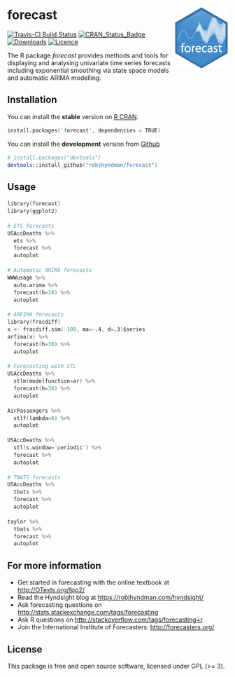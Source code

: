 forecast <img src="man/figures/logo.png" align="right" />
======================

[![Travis-CI Build Status](https://travis-ci.org/robjhyndman/forecast.svg?branch=master)](https://travis-ci.org/robjhyndman/forecast)
[![CRAN_Status_Badge](http://www.r-pkg.org/badges/version/forecast)](https://cran.r-project.org/package=forecast)
[![Downloads](http://cranlogs.r-pkg.org/badges/forecast)](https://cran.r-project.org/package=forecast)
[![Licence](https://img.shields.io/badge/licence-GPL--3-blue.svg)](https://www.gnu.org/licenses/gpl-3.0.en.html) 


The R package *forecast* provides methods and tools for displaying and analysing univariate time series forecasts including exponential smoothing via state space models and automatic ARIMA modelling.

## Installation
You can install the **stable** version on
[R CRAN](https://cran.r-project.org/package=forecast).

```s
install.packages('forecast', dependencies = TRUE)
```

You can install the **development** version from
[Github](https://github.com/robjhyndman/forecast)

```s
# install.packages("devtools")
devtools::install_github("robjhyndman/forecast")
```

## Usage

```s
library(forecast)
library(ggplot2)

# ETS forecasts
USAccDeaths %>%
  ets %>%
  forecast %>%
  autoplot

# Automatic ARIMA forecasts
WWWusage %>%
  auto.arima %>%
  forecast(h=20) %>%
  autoplot

# ARFIMA forecasts
library(fracdiff)
x <- fracdiff.sim( 100, ma=-.4, d=.3)$series
arfima(x) %>%
  forecast(h=30) %>%
  autoplot

# Forecasting with STL
USAccDeaths %>%
  stlm(modelfunction=ar) %>%
  forecast(h=36) %>%
  autoplot

AirPassengers %>%
  stlf(lambda=0) %>%
  autoplot

USAccDeaths %>%
  stl(s.window='periodic') %>%
  forecast %>%
  autoplot

# TBATS forecasts
USAccDeaths %>%
  tbats %>%
  forecast %>%
  autoplot

taylor %>%
  tbats %>%
  forecast %>%
  autoplot
```

## For more information

  * Get started in forecasting with the online textbook at http://OTexts.org/fpp2/
  * Read the Hyndsight blog at https://robjhyndman.com/hyndsight/
  * Ask forecasting questions on http://stats.stackexchange.com/tags/forecasting
  * Ask R questions on http://stackoverflow.com/tags/forecasting+r
  * Join the International Institute of Forecasters: http://forecasters.org/

## License

This package is free and open source software, licensed under GPL (>= 3).
